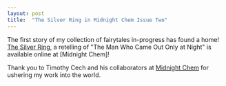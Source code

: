 ```yaml
---
layout: post
title:  "The Silver Ring in Midnight Chem Issue Two"
---
```


The first story of my collection of fairytales in-progress has found a home!
[The Silver Ring](https://www.midnightchem.org/no-2/the-silver-ring), a retelling of "The Man Who Came Out Only at Night" is available online at [Midnight Chem]! 

Thank you to Timothy Cech and his collaborators at [Midnight Chem](https://www.midnightchem.org/) for ushering my work into the world.
